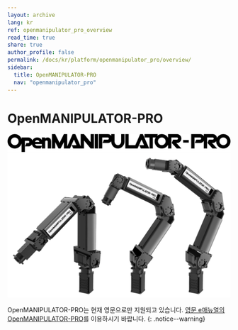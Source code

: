 ```yaml
---
layout: archive
lang: kr
ref: openmanipulator_pro_overview
read_time: true
share: true
author_profile: false
permalink: /docs/kr/platform/openmanipulator_pro/overview/
sidebar:
  title: OpenMANIPULATOR-PRO
  nav: "openmanipulator_pro"
---
```


# OpenMANIPULATOR-PRO
![](/assets/images/platform/openmanipulator_pro/logo.png)
![](/assets/images/platform/openmanipulator_pro/product_img.png)


OpenMANIPULATOR-PRO는 현재 영문으로만 지원되고 있습니다. [영문 e매뉴얼의 OpenMANIPULATOR-PRO]를 이용하시기 바랍니다.
{: .notice--warning}

[영문 e매뉴얼의 OpenMANIPULATOR-PRO]: /docs/en/platform/openmanipulator_pro/overview/
